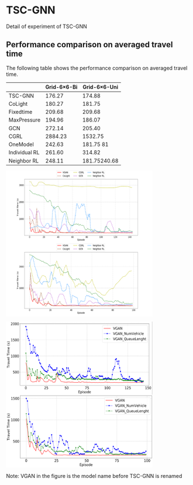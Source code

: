 # TSC-GNN
Detail of experiment of TSC-GNN

## Performance comparison on averaged travel time

The following table shows the performance comparison on averaged travel time.

|         | Grid-6×6-Bi | Grid-6×6-Uni |
| ------- | ----------- | ------------ |
| TSC-GNN | 176.27      | 174.88       |
| CoLight | 180.27      | 181.75       |
| Fixedtime | 209.68      | 209.68       |
| MaxPressure | 194.96      | 186.07       |
| GCN | 272.14      | 205.40       |
| CGRL | 2884.23      | 1532.75       |
| OneModel | 242.63      | 181.75 81    |
| Individual RL | 261.60      | 314.82       |
| Neighbor RL | 248.11      | 181.75240.68       |


<img src="https://github.com/AaronXu296/TSC-GNN/blob/main/con_bi.png" width = "400" height = "200" alt="Grid-6×6-Bi" align=center /> <img src="https://github.com/AaronXu296/TSC-GNN/blob/main/con_uni.png" width = "400" height = "200" alt="" align=center />

<img src="https://github.com/AaronXu296/TSC-GNN/blob/main/ablation-bi.png" width = "400" height = "200" alt="" align=center /> <img src="https://github.com/AaronXu296/TSC-GNN/blob/main/ablation-uni.png" width = "400" height = "200" alt="" align=center />

Note: VGAN in the figure is the model name before TSC-GNN is renamed

